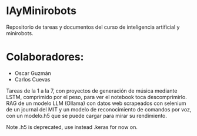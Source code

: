 # IAyMinirobots
Repositorio de tareas y documentos del curso de inteligencia artificial y minirobots.
# Colaboradores:
* Oscar Guzmán
* Carlos Cuevas


Tareas de la 1 a la 7, con proyectos de generación de música mediante LSTM, comprimido por el peso, para ver el notebook toca descomprimirlo. RAG de un modelo LLM (Ollama) con datos web scrapeados con selenium de un journal del MIT y un modelo de reconocimiento de comandos por voz, con un modelo.h5 que se puede cargar para mirar su rendimiento. 

Note .h5 is deprecated, use instead .keras for now on.
